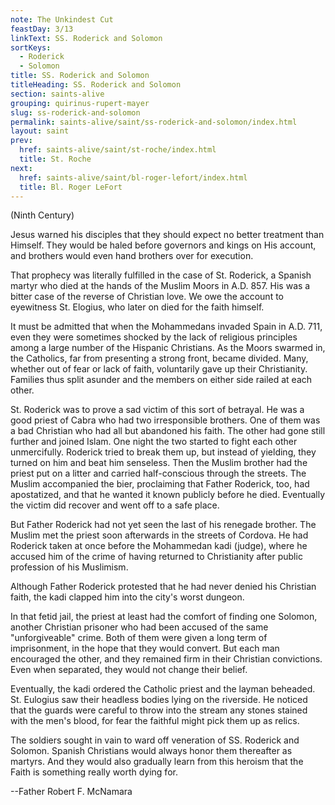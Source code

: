 ```yaml
---
note: The Unkindest Cut
feastDay: 3/13
linkText: SS. Roderick and Solomon
sortKeys:
  - Roderick
  - Solomon
title: SS. Roderick and Solomon
titleHeading: SS. Roderick and Solomon
section: saints-alive
grouping: quirinus-rupert-mayer
slug: ss-roderick-and-solomon
permalink: saints-alive/saint/ss-roderick-and-solomon/index.html
layout: saint
prev:
  href: saints-alive/saint/st-roche/index.html
  title: St. Roche
next:
  href: saints-alive/saint/bl-roger-lefort/index.html
  title: Bl. Roger LeFort
---
```

(Ninth Century)

Jesus warned his disciples that they should expect no better treatment than Himself. They would be haled before governors and kings on His account, and brothers would even hand brothers over for execution.

That prophecy was literally fulfilled in the case of St. Roderick, a Spanish martyr who died at the hands of the Muslim Moors in A.D. 857. His was a bitter case of the reverse of Christian love. We owe the account to eyewitness St. Elogius, who later on died for the faith himself.

It must be admitted that when the Mohammedans invaded Spain in A.D. 711, even they were sometimes shocked by the lack of religious principles among a large number of the Hispanic Christians. As the Moors swarmed in, the Catholics, far from presenting a strong front, became divided. Many, whether out of fear or lack of faith, voluntarily gave up their Christianity. Families thus split asunder and the members on either side railed at each other.

St. Roderick was to prove a sad victim of this sort of betrayal. He was a good priest of Cabra who had two irresponsible brothers. One of them was a bad Christian who had all but abandoned his faith. The other had gone still further and joined Islam. One night the two started to fight each other unmercifully. Roderick tried to break them up, but instead of yielding, they turned on him and beat him senseless. Then the Muslim brother had the priest put on a litter and carried half-conscious through the streets. The Muslim accompanied the bier, proclaiming that Father Roderick, too, had apostatized, and that he wanted it known publicly before he died. Eventually the victim did recover and went off to a safe place.

But Father Roderick had not yet seen the last of his renegade brother. The Muslim met the priest soon afterwards in the streets of Cordova. He had Roderick taken at once before the Mohammedan kadi (judge), where he accused him of the crime of having returned to Christianity after public profession of his Muslimism.

Although Father Roderick protested that he had never denied his Christian faith, the kadi clapped him into the city's worst dungeon.

In that fetid jail, the priest at least had the comfort of finding one Solomon, another Christian prisoner who had been accused of the same "unforgiveable" crime. Both of them were given a long term of imprisonment, in the hope that they would convert. But each man encouraged the other, and they remained firm in their Christian convictions. Even when separated, they would not change their belief.

Eventually, the kadi ordered the Catholic priest and the layman beheaded. St. Eulogius saw their headless bodies lying on the riverside. He noticed that the guards were careful to throw into the stream any stones stained with the men's blood, for fear the faithful might pick them up as relics.

The soldiers sought in vain to ward off veneration of SS. Roderick and Solomon. Spanish Christians would always honor them thereafter as martyrs. And they would also gradually learn from this heroism that the Faith is something really worth dying for.

\--Father Robert F. McNamara
